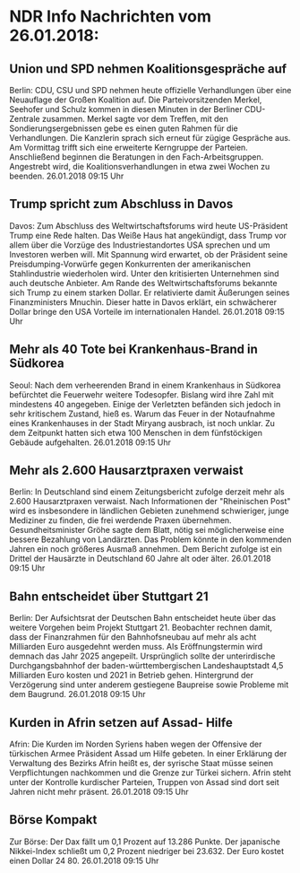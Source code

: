 # NDR Info Nachrichten vom 26.01.2018:


## Union und SPD nehmen Koalitionsgespräche auf
Berlin: 	CDU, CSU und SPD nehmen heute offizielle Verhandlungen über eine Neuauflage der Großen Koalition auf. Die Parteivorsitzenden Merkel, Seehofer und Schulz kommen in diesen Minuten in der Berliner CDU-Zentrale zusammen. Merkel sagte vor dem Treffen, mit den Sondierungsergebnissen gebe es einen guten Rahmen für die Verhandlungen. Die Kanzlerin sprach sich erneut für zügige Gespräche aus. Am Vormittag trifft sich eine erweiterte Kerngruppe der Parteien. Anschließend beginnen die Beratungen in den Fach-Arbeitsgruppen. Angestrebt wird, die Koalitionsverhandlungen in etwa zwei Wochen zu beenden. 26.01.2018 09:15 Uhr 

## Trump spricht zum Abschluss in Davos
Davos: Zum Abschluss des Weltwirtschaftsforums wird heute US-Präsident Trump eine Rede halten. Das Weiße Haus hat angekündigt, dass Trump vor allem über die Vorzüge des Industriestandortes USA sprechen und um Investoren werben will. Mit Spannung wird erwartet, ob der Präsident seine Preisdumping-Vorwürfe gegen Konkurrenten der amerikanischen Stahlindustrie wiederholen wird. Unter den kritisierten Unternehmen sind auch deutsche Anbieter. Am Rande des Weltwirtschaftsforums bekannte sich Trump zu einem starken Dollar. Er relativierte damit Äußerungen seines Finanzministers Mnuchin. Dieser hatte in Davos erklärt, ein schwächerer Dollar bringe den USA Vorteile im internationalen Handel. 26.01.2018 09:15 Uhr 

## Mehr als 40 Tote bei Krankenhaus-Brand in Südkorea
Seoul: Nach dem verheerenden Brand in einem Krankenhaus in Südkorea befürchtet die Feuerwehr weitere Todesopfer. Bislang wird ihre Zahl mit mindestens 40 angegeben. Einige der Verletzten befänden sich jedoch in sehr kritischem Zustand, hieß es. Warum das Feuer in der Notaufnahme eines Krankenhauses in der Stadt Miryang ausbrach, ist noch unklar. Zu dem Zeitpunkt hatten sich etwa 100 Menschen in dem fünfstöckigen Gebäude aufgehalten. 26.01.2018 09:15 Uhr 

## Mehr als 2.600 Hausarztpraxen verwaist
Berlin: In Deutschland sind einem Zeitungsbericht zufolge derzeit mehr als 2.600 Hausarztpraxen verwaist. Nach Informationen der "Rheinischen Post" wird es insbesondere in ländlichen Gebieten zunehmend schwieriger, junge Mediziner zu finden, die frei werdende Praxen übernehmen. Gesundheitsminister Gröhe sagte dem Blatt, nötig sei möglicherweise eine bessere Bezahlung von Landärzten. Das Problem könnte in den kommenden Jahren ein noch größeres Ausmaß annehmen. Dem Bericht zufolge ist ein Drittel der Hausärzte in Deutschland 60 Jahre alt oder älter. 26.01.2018 09:15 Uhr 

## Bahn entscheidet über Stuttgart 21
Berlin: Der Aufsichtsrat der Deutschen Bahn entscheidet heute über das weitere Vorgehen beim Projekt Stuttgart 21. Beobachter rechnen damit, dass der Finanzrahmen für den Bahnhofsneubau auf mehr als acht Milliarden Euro ausgedehnt werden muss. Als Eröffnungstermin wird demnach das Jahr 2025 angepeilt. Ursprünglich sollte der unterirdische Durchgangsbahnhof der baden-württembergischen Landeshauptstadt 4,5 Milliarden Euro kosten und 2021 in Betrieb gehen. Hintergrund der Verzögerung sind unter anderem gestiegene Baupreise sowie Probleme mit dem Baugrund. 26.01.2018 09:15 Uhr 

## Kurden in Afrin setzen auf Assad- Hilfe
Afrin: Die Kurden im Norden Syriens haben wegen der Offensive der türkischen Armee Präsident Assad um Hilfe gebeten. In einer Erklärung der Verwaltung des Bezirks Afrin heißt es, der syrische Staat müsse seinen Verpflichtungen nachkommen und die Grenze zur Türkei sichern. Afrin steht unter der Kontrolle kurdischer Parteien, Truppen von Assad sind dort seit Jahren nicht mehr präsent. 26.01.2018 09:15 Uhr 

## Börse Kompakt
Zur Börse: Der Dax fällt um 0,1 Prozent auf 13.286 Punkte. Der japanische Nikkei-Index schließt um 0,2 Prozent  niedriger bei 23.632. Der Euro kostet einen Dollar 24 80. 26.01.2018 09:15 Uhr 
